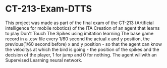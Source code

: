 # CT-213-Exam-DTTS
This project was made as part of the final exam of the CT-213 (Artificial intelligence for mobile robotics) of the ITA
Creation of an agent that learns to play Don't Touch The Spikes using imitation learning
The base game record in a .csv file every 1/60 second the actual x and y position, the previous(1/60 second before) x and y position - so that the agent can know the velocitys at which the bird is going - the position of the spikes and the decision of the player, 1 for jump and 0 for nothing.
The agent willwith an Supervised Learning neural network.
 
